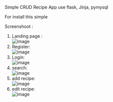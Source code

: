Simple CRUD Recipe App use flask, Jinja, pymysql

For install this simple

Screenshoot :

1. Landing page :<br>
![image](https://github.com/svjat4/resep-app/assets/80803750/5903ed18-849c-43c0-9611-ff2e856e84f2)<br>
2. Register:<br>
![image](https://github.com/svjat4/resep-app/assets/80803750/524bc51b-8919-4dde-aaf3-d9ca512bd56f)<br>
3. Login:<br>
![image](https://github.com/svjat4/resep-app/assets/80803750/9c86dbfb-bd3d-4746-a85a-3132f667e8b0)<br>
4. search:<br>
![image](https://github.com/svjat4/resep-app/assets/80803750/535e493f-bf65-402b-a19d-999ff9a16b0e)<br>
5. add recipe:<br>
![image](https://github.com/svjat4/resep-app/assets/80803750/cb079b76-f4df-4c32-bb62-bac9f94c91ee)<br>
6. edit recipe:<br>
![image](https://github.com/svjat4/resep-app/assets/80803750/870c16a3-f5d2-44ac-83e2-58f838ad9e7d)<br>

